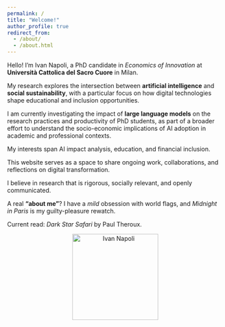 ```yaml
---
permalink: /
title: "Welcome!"
author_profile: true
redirect_from: 
  - /about/
  - /about.html
---
```



Hello! I’m Ivan Napoli, a PhD candidate in *Economics of Innovation* at **Università Cattolica del Sacro Cuore** in Milan.

My research explores the intersection between **artificial intelligence** and **social sustainability**, with a particular focus on how digital technologies shape educational and inclusion opportunities.

I am currently investigating the impact of **large language models** on the research practices and productivity of PhD students, as part of a broader effort to understand the socio-economic implications of AI adoption in academic and professional contexts.

My interests span AI impact analysis, education, and financial inclusion.

This website serves as a space to share ongoing work, collaborations, and reflections on digital transformation.  

I believe in research that is rigorous, socially relevant, and openly communicated.

A real **“about me”**? I have a *mild* obsession with world flags, and *Midnight in Paris* is my guilty-pleasure rewatch.  

Current read: *Dark Star Safari* by Paul Theroux.
<p align="center">
  <a href="https://www.bbc.co.uk/programmes/b039bg5h" target="_blank">
    <img src="{{ '/images/book.jpeg' | relative_url }}" alt="Ivan Napoli" width="200px" />
  </a>
</p>
